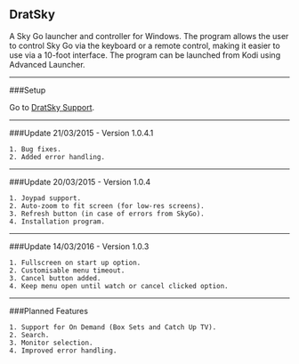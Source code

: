 ## DratSky

A Sky Go launcher and controller for Windows. The program allows the user to control Sky Go via the keyboard or a remote control, making it easier to use via a 10-foot interface. The program can be launched from Kodi using Advanced Launcher.

---
###Setup

Go to [DratSky Support](http://draterami.dx.am/?page=dratsky-support).

---
###Update 21/03/2015 - Version 1.0.4.1

    1. Bug fixes.
    2. Added error handling.

---
###Update 20/03/2015 - Version 1.0.4

    1. Joypad support.
    2. Auto-zoom to fit screen (for low-res screens).
    3. Refresh button (in case of errors from SkyGo).
    4. Installation program.

---
###Update 14/03/2016 - Version 1.0.3

    1. Fullscreen on start up option.
    2. Customisable menu timeout.
    3. Cancel button added.
    4. Keep menu open until watch or cancel clicked option.
    
---
###Planned Features

    1. Support for On Demand (Box Sets and Catch Up TV).
    2. Search.
    3. Monitor selection.
    4. Improved error handling.
